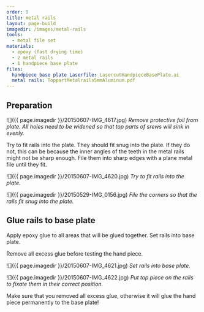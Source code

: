 ```yaml
---
order: 9
title: metal rails
layout: page-build
imagedir: /images/metal-rails
tools:
  - metal file set
materials:
  - epoxy (fast drying time)
  - 2 metal rails
  - 1 handpiece base plate
files:
  handpiece base plate Laserfile: LasercutHandpieceBasePlate.ai
  metal rails: ToppartMetalrails5mmAluminum.pdf 
---
```


## Preparation

![]({{ page.imagedir }}/20150607-IMG_4617.jpg)
*Remove protective foil from plate. All holes need to be widened so that top parts of srews will sink in evenly.*

Try to fit rails into the plate. 
They should fit snug into the plate. If they do not, this can be because the inner angles of the teeth in the metal rails might not be sharp enough. 
File them into sharp edges with a plane metal file until they fit.

![]({{ page.imagedir }}/20150607-IMG_4620.jpg)
*Try to fit rails into the plate.*


![]({{ page.imagedir }}/20150529-IMG_0156.jpg)
*File the corners so that the rails fit snug into the plate.*


## Glue rails to base plate

Apply epoxy glue to all areas that will be glued together.
Set rails into base plate.

<div class="note">Remove all excess glue before testing the hand piece.</div>

![]({{ page.imagedir }}/20150607-IMG_4621.jpg)
*Set rails into base plate.*

![]({{ page.imagedir }}/20150607-IMG_4622.jpg)
*Put top piece on the rails to fixate them in their correct position.*

<div class="note">Make sure that you removed all excess glue, otherwise it will glue the hand piece permanently to the base plate!</div>
